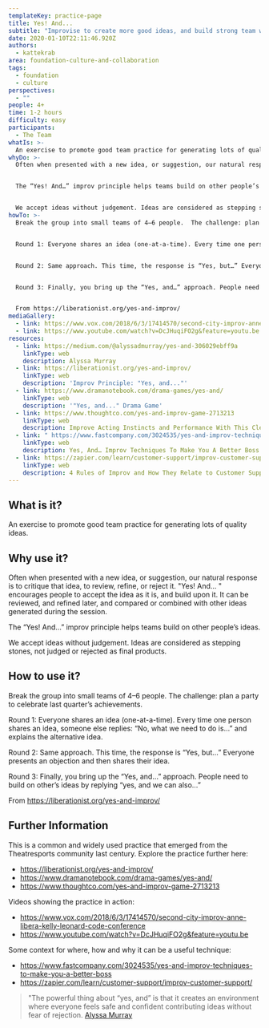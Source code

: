 ```yaml
---
templateKey: practice-page
title: Yes! And...
subtitle: "Improvise to create more good ideas, and build strong team work skills."
date: 2020-01-10T22:11:46.920Z
authors:
  - kattekrab
area: foundation-culture-and-collaboration
tags:
  - foundation
  - culture
perspectives:
  - ""
people: 4+
time: 1-2 hours
difficulty: easy
participants:
  - The Team
whatIs: >-
  An exercise to promote good team practice for generating lots of quality ideas.
whyDo: >-
  Often when presented with a new idea, or suggestion, our natural response is to critique that idea, to review, refine, or reject it. "Yes! And… " encourages people to accept the idea as it is, and build upon it. It can be reviewed, and refined later, and compared or combined with other ideas generated during the session.


  The “Yes! And…” improv principle helps teams build on other people’s ideas.


  We accept ideas without judgement. Ideas are considered as stepping stones, not judged or rejected as final products.
howTo: >-
  Break the group into small teams of 4–6 people.  The challenge: plan a party to celebrate last quarter’s achievements.


  Round 1: Everyone shares an idea (one-at-a-time). Every time one person shares an idea, someone else replies: “No, what we need to do is…” and explains the alternative idea.


  Round 2: Same approach. This time, the response is “Yes, but…” Everyone presents an objection and then shares their idea.


  Round 3: Finally, you bring up the “Yes, and…” approach. People need to build on other’s ideas by replying “yes, and we can also…”


  From https://liberationist.org/yes-and-improv/
mediaGallery:
  - link: https://www.vox.com/2018/6/3/17414570/second-city-improv-anne-libera-kelly-leonard-code-conference
  - link: https://www.youtube.com/watch?v=DcJHuqiFO2g&feature=youtu.be
resources:
  - link: https://medium.com/@alyssadmurray/yes-and-306029ebff9a
    linkType: web
    description: Alyssa Murray
  - link: https://liberationist.org/yes-and-improv/
    linkType: web
    description: 'Improv Principle: "Yes, and..."'
  - link: https://www.dramanotebook.com/drama-games/yes-and/
    linkType: web
    description: '"Yes, and..." Drama Game'
  - link: https://www.thoughtco.com/yes-and-improv-game-2713213
    linkType: web
    description: Improve Acting Instincts and Performance With This Clever Improv Game
  - link: " https://www.fastcompany.com/3024535/yes-and-improv-techniques-to-make-you-a-better-boss "
    linkType: web
    description: Yes, And… Improv Techniques To Make You A Better Boss
  - link: https://zapier.com/learn/customer-support/improv-customer-support/
    linkType: web
    description: 4 Rules of Improv and How They Relate to Customer Support
---
```


## What is it?

An exercise to promote good team practice for generating lots of quality ideas.

## Why use it?

Often when presented with a new idea, or suggestion, our natural response is to critique that idea, to review, refine, or reject it. "Yes! And… " encourages people to accept the idea as it is, and build upon it. It can be reviewed, and refined later, and compared or combined with other ideas generated during the session.

The “Yes! And…” improv principle helps teams build on other people’s ideas.

We accept ideas without judgement. Ideas are considered as stepping stones, not judged or rejected as final products.

## How to use it?

Break the group into small teams of 4–6 people. The challenge: plan a party to celebrate last quarter’s achievements.

Round 1: Everyone shares an idea (one-at-a-time). Every time one person shares an idea, someone else replies: “No, what we need to do is…” and explains the alternative idea.

Round 2: Same approach. This time, the response is “Yes, but…” Everyone presents an objection and then shares their idea.

Round 3: Finally, you bring up the “Yes, and…” approach. People need to build on other’s ideas by replying “yes, and we can also…”

From https://liberationist.org/yes-and-improv/

## Further Information

This is a common and widely used practice that emerged from the Theatresports community last century. Explore the practice further here:

- https://liberationist.org/yes-and-improv/
- https://www.dramanotebook.com/drama-games/yes-and/
- https://www.thoughtco.com/yes-and-improv-game-2713213

Videos showing the practice in action:

- https://www.vox.com/2018/6/3/17414570/second-city-improv-anne-libera-kelly-leonard-code-conference
- https://www.youtube.com/watch?v=DcJHuqiFO2g&feature=youtu.be

Some context for where, how and why it can be a useful technique:

- https://www.fastcompany.com/3024535/yes-and-improv-techniques-to-make-you-a-better-boss
- https://zapier.com/learn/customer-support/improv-customer-support/

> "The powerful thing about “yes, and” is that it creates an environment where everyone feels safe and confident contributing ideas without fear of rejection. [Alyssa Murray](https://medium.com/@alyssadmurray/yes-and-306029ebff9a)
